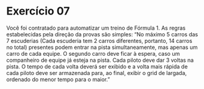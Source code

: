 # Exercício 07 

Você foi contratado para automatizar um treino de
Fórmula 1. As regras estabelecidas pela direção da
provas são simples:
“No máximo 5 carros das 7 escuderias (Cada escuderia
tem 2 carros diferentes, portanto, 14 carros no total)
presentes podem entrar na pista simultaneamente, mas
apenas um carro de cada equipe. O segundo carro
deve ficar à espera, caso um companheiro de equipe já
esteja na pista. Cada piloto deve dar 3 voltas na pista.
O tempo de cada volta deverá ser exibido e a volta
mais rápida de cada piloto deve ser armazenada para,
ao final, exibir o grid de largada, ordenado do menor
tempo para o maior.”
